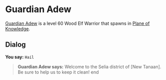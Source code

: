 # Guardian Adew



[Guardian Adew](/npc/202098) is a level 60 Wood Elf Warrior that spawns in [Plane of Knowledge](/zone/202).



## Dialog

**You say:** `Hail`



>**Guardian Adew says:** Welcome to the Selia district of [New Tanaan].  Be sure to help us to keep it clean!
end
